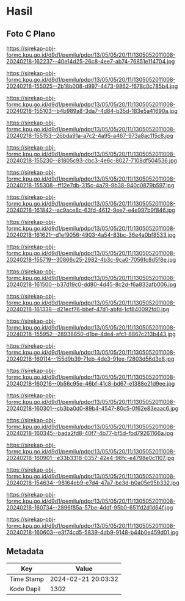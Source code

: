 # Hasil

## Foto C Plano

https://sirekap-obj-formc.kpu.go.id/d9d1/pemilu/pdpr/13/05/05/20/11/1305052011008-20240218-162237--40e14d25-26c8-4ee7-ab74-76851e114704.jpg

https://sirekap-obj-formc.kpu.go.id/d9d1/pemilu/pdpr/13/05/05/20/11/1305052011008-20240218-155025--2b18b008-d997-4473-9862-f678c0c785b4.jpg

https://sirekap-obj-formc.kpu.go.id/d9d1/pemilu/pdpr/13/05/05/20/11/1305052011008-20240218-155103--b4b989a8-3da7-4d84-b35d-183e5a41690a.jpg

https://sirekap-obj-formc.kpu.go.id/d9d1/pemilu/pdpr/13/05/05/20/11/1305052011008-20240218-155153--26bda91a-a7c2-4a95-a467-973a8ac115c8.jpg

https://sirekap-obj-formc.kpu.go.id/d9d1/pemilu/pdpr/13/05/05/20/11/1305052011008-20240218-155230--81805c93-cbc3-4e6c-8027-7108df504536.jpg

https://sirekap-obj-formc.kpu.go.id/d9d1/pemilu/pdpr/13/05/05/20/11/1305052011008-20240218-155308--ff12e7db-315c-4a79-9b38-940c0879b597.jpg

https://sirekap-obj-formc.kpu.go.id/d9d1/pemilu/pdpr/13/05/05/20/11/1305052011008-20240218-161842--ac9ace8c-63fd-4612-9ee7-e4e997b9f846.jpg

https://sirekap-obj-formc.kpu.go.id/d9d1/pemilu/pdpr/13/05/05/20/11/1305052011008-20240218-161621--d1ef9056-4903-4a54-83bc-36e4a0bf8533.jpg

https://sirekap-obj-formc.kpu.go.id/d9d1/pemilu/pdpr/13/05/05/20/11/1305052011008-20240218-155719--30866c25-2982-4b3c-9ca0-7056fc8d5f8e.jpg

https://sirekap-obj-formc.kpu.go.id/d9d1/pemilu/pdpr/13/05/05/20/11/1305052011008-20240218-161500--b37d19c0-dd80-4d45-8c2d-f6a833afb006.jpg

https://sirekap-obj-formc.kpu.go.id/d9d1/pemilu/pdpr/13/05/05/20/11/1305052011008-20240218-161338--d21ecf76-bbef-47d1-abfd-1cf840092fd0.jpg

https://sirekap-obj-formc.kpu.go.id/d9d1/pemilu/pdpr/13/05/05/20/11/1305052011008-20240218-155952--28938850-d1be-4de4-afc1-8867c213b443.jpg

https://sirekap-obj-formc.kpu.go.id/d9d1/pemilu/pdpr/13/05/05/20/11/1305052011008-20240218-160114--155d9b39-71eb-4de3-91ee-f2803d56d3e8.jpg

https://sirekap-obj-formc.kpu.go.id/d9d1/pemilu/pdpr/13/05/05/20/11/1305052011008-20240218-160216--0b56c95e-46bf-41c8-bd67-e1388e21d9ee.jpg

https://sirekap-obj-formc.kpu.go.id/d9d1/pemilu/pdpr/13/05/05/20/11/1305052011008-20240218-160301--cb3ba0d0-89b4-4547-80c5-0f62e83eaac6.jpg

https://sirekap-obj-formc.kpu.go.id/d9d1/pemilu/pdpr/13/05/05/20/11/1305052011008-20240218-160345--bada2fd8-40f7-4b77-bf5d-fbd79261166a.jpg

https://sirekap-obj-formc.kpu.go.id/d9d1/pemilu/pdpr/13/05/05/20/11/1305052011008-20240218-160901--e33b3318-0357-42e4-96fc-e4798e0c1107.jpg

https://sirekap-obj-formc.kpu.go.id/d9d1/pemilu/pdpr/13/05/05/20/11/1305052011008-20240218-154634--98164eb9-e7d4-47a7-be3d-b0a05e95b332.jpg

https://sirekap-obj-formc.kpu.go.id/d9d1/pemilu/pdpr/13/05/05/20/11/1305052011008-20240218-160734--2896f85a-57be-4ddf-95b0-651fd2d1d64f.jpg

https://sirekap-obj-formc.kpu.go.id/d9d1/pemilu/pdpr/13/05/05/20/11/1305052011008-20240218-160603--e3f74cd5-5839-4db9-9148-b44b0e459d01.jpg


## Metadata

| Key        | Value               |
| ---------- | ------------------- |
| Time Stamp | 2024-02-21 20:03:32 |
| Kode Dapil | 1302                |



